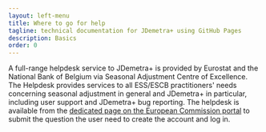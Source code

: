 ```yaml
---
layout: left-menu
title: Where to go for help
tagline: technical documentation for JDemetra+ using GitHub Pages
description: Basics
order: 0
---
```


A full-range helpdesk service to JDemetra+ is provided by Eurostat and 
the National Bank of Belgium via Seasonal Adjustment Centre of 
Excellence. The Helpdesk provides services to all ESS/ESCB 
practitioners' needs concerning seasonal adjustment in general and 
JDemetra+ in particular, including user support and JDemetra+ bug 
reporting. The helpdesk is available from the [dedicated page on the 
European Commission portal](https://ec.europa.eu/eurostat/cros/content/ess-seasonal-adjustment-helpdesk_en) 
to submit the question the user need to create the account and log in.
